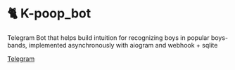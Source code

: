 # 🐈 K-poop_bot
Telegram Bot that helps build intuition for recognizing boys in popular boys-bands, implemented asynchronously with aiogram and webhook + sqlite

[Telegram](https://t.me/cutekpoop_bot)
